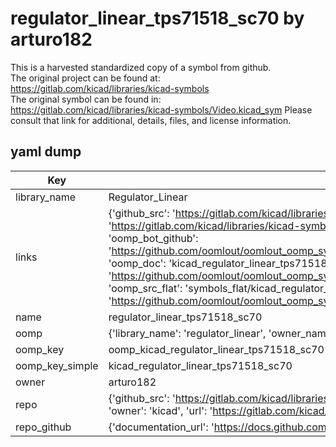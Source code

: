 # regulator_linear_tps71518_sc70 by arturo182  
This is a harvested standardized copy of a symbol from github.  
The original project can be found at:  
https://gitlab.com/kicad/libraries/kicad-symbols  
The original symbol can be found in:
https://gitlab.com/kicad/libraries/kicad-symbols/Video.kicad_sym
Please consult that link for additional, details, files, and license information.  
## yaml dump  
| Key | Value |  
| --- | --- |  
| library_name | Regulator_Linear |  
| links | {'github_src': 'https://gitlab.com/kicad/libraries/kicad-symbols/Video.kicad_sym', 'github_src_repo': 'https://gitlab.com/kicad/libraries/kicad-symbols', 'oomp_bot': 'kicad_regulator_linear_tps71518_sc70/working', 'oomp_bot_github': 'https://github.com/oomlout/oomlout_oomp_symbol_bot/tree/main/kicad_regulator_linear_tps71518_sc70/working', 'oomp_doc': 'kicad_regulator_linear_tps71518_sc70/working', 'oomp_doc_github': 'https://github.com/oomlout/oomlout_oomp_symbol_doc/tree/main/kicad_regulator_linear_tps71518_sc70/working', 'oomp_src_flat': 'symbols_flat/kicad_regulator_linear_tps71518_sc70/working', 'oomp_src_flat_github': 'https://github.com/oomlout/oomlout_oomp_symbol_src/tree/main/kicad_regulator_linear_tps71518_sc70/working'} |  
| name | regulator_linear_tps71518_sc70 |  
| oomp | {'library_name': 'regulator_linear', 'owner_name': 'kicad', 'symbol_name': 'regulator_linear_tps71518_sc70'} |  
| oomp_key | oomp_kicad_regulator_linear_tps71518_sc70 |  
| oomp_key_simple | kicad_regulator_linear_tps71518_sc70 |  
| owner | arturo182 |  
| repo | {'github_src': 'https://gitlab.com/kicad/libraries/kicad-symbols/Video.kicad_sym', 'name': 'libraries/kicad-symbols', 'owner': 'kicad', 'url': 'https://gitlab.com/kicad/libraries/kicad-symbols'} |  
| repo_github | {'documentation_url': 'https://docs.github.com/rest/repos/repos#get-a-repository', 'message': 'Not Found'} |  

